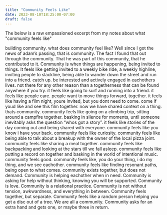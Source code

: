```yaml
---
title: "Community Feels Like"
date: 2023-08-10T18:25:00-07:00
draft: false
---
```


The below is a raw empassioned excerpt from my notes about what "community feels like"

building community. what does community feel like? Well since I got the news of adam’s passing, that is community. The fact I found that out through the community. That he was part of this community, that he contributed to it. Community is when things are happening, being invited to things. It feels like getting invited to a weekly bike ride, a weekly highline, inviting people to slackline, being able to wander down the street and run into a friend. catch up. be interested and actively engaged in eachothers lives. not there for any other reason than a togetherness that can be found anywhere if you try. it feels like going to surf and running into a friend. it feels like people care. people want to move things forward, together. it feels like having a film night, youre invited, but you dont need to come. come if youd like and see this film together. now we have shared context on a thing. thats community. community feels like going on a climbing trip, sitting around a campfire together. basking in silence for moments, until someone inevitably asks the question “whos got a story”. it feels like stories of the day coming out and being shared with everyone. community feels like you know i have your back. community feels like curiosity. community feels like being able to talk about a breakup with the owner of the local pizza joint. community feels like sharing a meal together. community feels like backpacking and looking at the stars till we fall asleep. community feels like putting a record on together and basking in the world of intentional music. community feels good. community feels like, you do your thing, i do my thing, and we see eachother. community feels like finding resonant paths, being open to what comes. community exists together, but does not demand. Community is helping eachother when in need. Community is asking for help without thinking, knowing you will be supported. Community is love. Community is a relational practice. Community is not without tension, awkwardness, and everything in between. Community feels together, but separate. Community feels like a random person helping you get a disc out of a tree. We are all a community. Community asks for an extra hand and gets one, or maybe three in return.